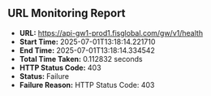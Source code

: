## URL Monitoring Report

- **URL:** https://api-gw1-prod1.fisglobal.com/gw/v1/health
- **Start Time:** 2025-07-01T13:18:14.221710
- **End Time:** 2025-07-01T13:18:14.334542
- **Total Time Taken:** 0.112832 seconds
- **HTTP Status Code:** 403
- **Status:** Failure
- **Failure Reason:** HTTP Status Code: 403
